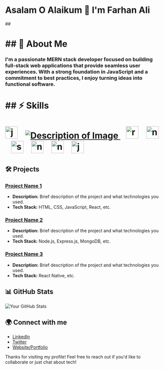 <h1 align="left">Asalam O Alaikum 👋 I'm Farhan Ali </h1>
##
<h1>  ## 🌱 About Me </h1>
<h3>I'm a passionate MERN stack developer focused on building full-stack web applications that provide seamless user experiences. With a strong foundation in JavaScript and a commitment to best practices, I enjoy turning ideas into functional software.
</h3>

<h1> ## ⚡ Skills
 <h1/>
<div align="left">
  <img src="https://cdn.jsdelivr.net/gh/devicons/devicon/icons/javascript/javascript-original.svg" height="40" alt="javascript logo"  />
  <img width="12" />
<a href="https://example.com/image.jpg" target="_blank">
    <img src="https://example.com/image.jpg" alt="Description of Image" />
</a>
  <img width="12" />
  <img src="https://cdn.jsdelivr.net/gh/devicons/devicon/icons/react/react-original.svg" height="40" alt="react logo"  />
  <img width="12" />
  <img src="https://cdn.jsdelivr.net/gh/devicons/devicon/icons/nextjs/nextjs-original.svg" height="40" alt="nextjs logo"  />
  <img width="12" />
  <img src="https://cdn.jsdelivr.net/gh/devicons/devicon/icons/storybook/storybook-original.svg" height="40" alt="storybook logo"  />
  <img width="12" />
  <img src="https://cdn.jsdelivr.net/gh/devicons/devicon/icons/nodejs/nodejs-original.svg" height="40" alt="nodejs logo"  />
  <img width="12" />
  <img src="https://cdn.jsdelivr.net/gh/devicons/devicon/icons/nestjs/nestjs-original.svg" height="40" alt="nestjs logo"  />
  <img width="12" />
  <img src="https://cdn.jsdelivr.net/gh/devicons/devicon/icons/jest/jest-plain.svg" height="40" alt="jest logo"  />
</div>


## 🛠️ Projects

### [Project Name 1](link-to-your-project)
- **Description:** Brief description of the project and what technologies you used.
- **Tech Stack:** HTML, CSS, JavaScript, React, etc.
  
### [Project Name 2](link-to-your-project)
- **Description:** Brief description of the project and what technologies you used.
- **Tech Stack:** Node.js, Express.js, MongoDB, etc.

### [Project Name 3](link-to-your-project)
- **Description:** Brief description of the project and what technologies you used.
- **Tech Stack:** React Native, etc.

## 📊 GitHub Stats

![Your GitHub Stats](https://github-readme-stats.vercel.app/api?username=YOUR_GITHUB_USERNAME&show_icons=true&theme=radical)

## 🌍 Connect with me

- [LinkedIn](your-linkedin-url)
- [Twitter](your-twitter-url)
- [Website/Portfolio](your-website-url)

Thanks for visiting my profile! Feel free to reach out if you'd like to collaborate or just chat about tech!

